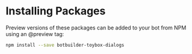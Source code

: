 # Installing Packages
Preview versions of these packages can be added to your bot from NPM using an @preview tag:

```bash
npm install --save botbuilder-toybox-dialogs
``` 
